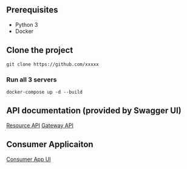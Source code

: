 ## Prerequisites
- Python 3
- Docker

## Clone the project
```
git clone https://github.com/xxxxx
```

### Run all 3 servers
```
docker-compose up -d --build
```

## API documentation (provided by Swagger UI)
[Resource API](http://127.0.0.1:8282/docs)
[Gateway API](http://127.0.0.1:8484/docs)

## Consumer Applicaiton
[Consumer App UI](http://127.0.0.1:5000)